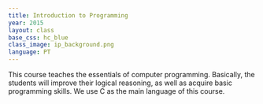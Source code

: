 ```yaml
---
title: Introduction to Programming
year: 2015
layout: class
base_css: hc_blue
class_image: ip_background.png
language: PT
---
```


<p class="lead">
This course teaches the essentials of computer programming. Basically, the students will improve their logical reasoning, as well as acquire basic programming skills. We use C as the main language of this course.
</p>
